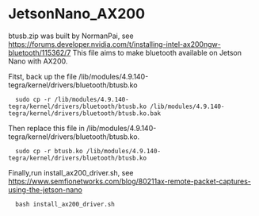# JetsonNano_AX200

btusb.zip was built by NormanPai, see https://forums.developer.nvidia.com/t/installing-intel-ax200ngw-bluetooth/115362/7
This file aims to make bluetooth available on Jetson Nano with AX200.

Fitst, back up the file  /lib/modules/4.9.140-tegra/kernel/drivers/bluetooth/btusb.ko
```
  sudo cp -r /lib/modules/4.9.140-tegra/kernel/drivers/bluetooth/btusb.ko /lib/modules/4.9.140-tegra/kernel/drivers/bluetooth/btusb.ko.bak
```
Then replace this file in /lib/modules/4.9.140-tegra/kernel/drivers/bluetooth/btusb.ko.
```
  sudo cp -r btusb.ko /lib/modules/4.9.140-tegra/kernel/drivers/bluetooth/btusb.ko
```
Finally,run install_ax200_driver.sh, see https://www.semfionetworks.com/blog/80211ax-remote-packet-captures-using-the-jetson-nano
``` 
  bash install_ax200_driver.sh
```
